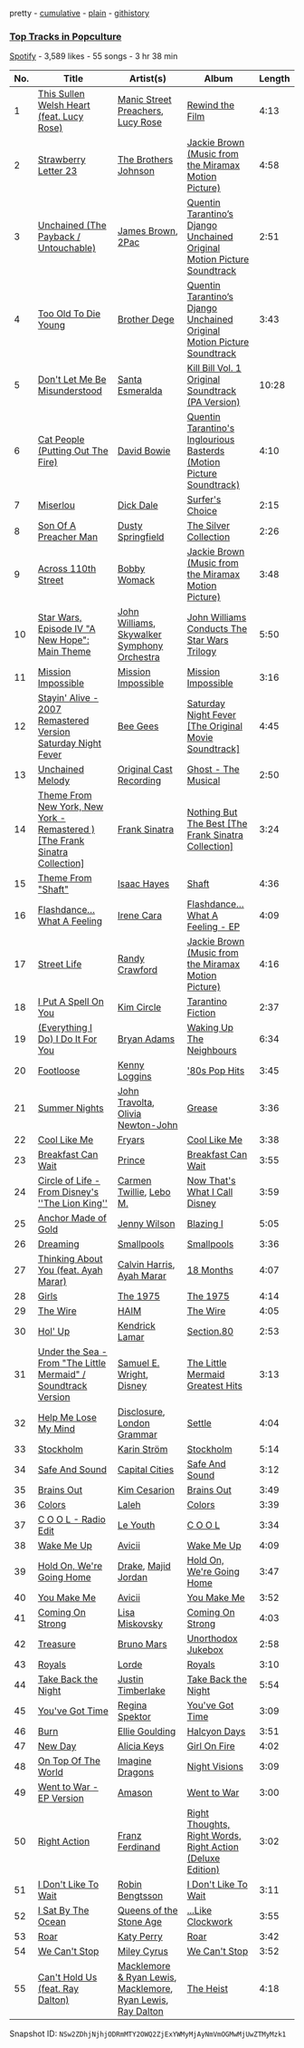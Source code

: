 pretty - [cumulative](/playlists/cumulative/6dvI9YLz5JyXhoUo0eQJze.md) - [plain](/playlists/plain/6dvI9YLz5JyXhoUo0eQJze) - [githistory](https://github.githistory.xyz/mackorone/spotify-playlist-archive/blob/main/playlists/plain/6dvI9YLz5JyXhoUo0eQJze)

### [Top Tracks in Popculture](https://open.spotify.com/playlist/6dvI9YLz5JyXhoUo0eQJze)

> 

[Spotify](https://open.spotify.com/user/spotify) - 3,589 likes - 55 songs - 3 hr 38 min

| No. | Title | Artist(s) | Album | Length |
|---|---|---|---|---|
| 1 | [This Sullen Welsh Heart \(feat\. Lucy Rose\)](https://open.spotify.com/track/7ynvXCLdbzFfeOsyx2URX9) | [Manic Street Preachers](https://open.spotify.com/artist/2uH0RyPcX7fnCcT90HFDQX), [Lucy Rose](https://open.spotify.com/artist/2uvY5pgdD9t1CZ5zMNw1rl) | [Rewind the Film](https://open.spotify.com/album/2BnILbb4wJR2qp9qZbSUDr) | 4:13 |
| 2 | [Strawberry Letter 23](https://open.spotify.com/track/1DmdXg5mmFOvlRvHYPjRU8) | [The Brothers Johnson](https://open.spotify.com/artist/6h3rSZ8VLK7a5vXjEmhfuD) | [Jackie Brown \(Music from the Miramax Motion Picture\)](https://open.spotify.com/album/1f0FdT3X5hFNDNj39v4Km8) | 4:58 |
| 3 | [Unchained \(The Payback / Untouchable\)](https://open.spotify.com/track/47Zqlw3jmibtVPy8usPjBj) | [James Brown](https://open.spotify.com/artist/7GaxyUddsPok8BuhxN6OUW), [2Pac](https://open.spotify.com/artist/1ZwdS5xdxEREPySFridCfh) | [Quentin Tarantino’s Django Unchained Original Motion Picture Soundtrack](https://open.spotify.com/album/0m7dZQ6nLNjDI78hBmpG1L) | 2:51 |
| 4 | [Too Old To Die Young](https://open.spotify.com/track/43JngJ3vMsaTL8SiRwEYQp) | [Brother Dege](https://open.spotify.com/artist/62r8B0snN5IPw8SwCJTEXR) | [Quentin Tarantino’s Django Unchained Original Motion Picture Soundtrack](https://open.spotify.com/album/0m7dZQ6nLNjDI78hBmpG1L) | 3:43 |
| 5 | [Don't Let Me Be Misunderstood](https://open.spotify.com/track/6rhVKeUhQTGLIRmQOfc9Wo) | [Santa Esmeralda](https://open.spotify.com/artist/0iGmfKLgK5eSMgHp8YgLnS) | [Kill Bill Vol\. 1 Original Soundtrack \(PA Version\)](https://open.spotify.com/album/1FpzNqDbugk77xUj0qOrtQ) | 10:28 |
| 6 | [Cat People \(Putting Out The Fire\)](https://open.spotify.com/track/6HXvGhmrsMEZ9AxD1Vjejz) | [David Bowie](https://open.spotify.com/artist/0oSGxfWSnnOXhD2fKuz2Gy) | [Quentin Tarantino's Inglourious Basterds \(Motion Picture Soundtrack\)](https://open.spotify.com/album/4bjjJu3euJ6tVIeobbhwRO) | 4:10 |
| 7 | [Miserlou](https://open.spotify.com/track/1MLUxFwS1d4eY0JWIEkn4X) | [Dick Dale](https://open.spotify.com/artist/6Ycrt8OjGSSFihsb0446eg) | [Surfer's Choice](https://open.spotify.com/album/4VhkkcKpV1ObX5OXrBNY7f) | 2:15 |
| 8 | [Son Of A Preacher Man](https://open.spotify.com/track/0scrtPmtlIVwwk9s4LXJ8n) | [Dusty Springfield](https://open.spotify.com/artist/5zaXYwewAXedKNCff45U5l) | [The Silver Collection](https://open.spotify.com/album/6t4BECovfkgGTrtbqmTlZf) | 2:26 |
| 9 | [Across 110th Street](https://open.spotify.com/track/2Q5rvrn3qR5HpLlvz3fcOy) | [Bobby Womack](https://open.spotify.com/artist/0vqkz1b2qBkoYrGMj2CUWq) | [Jackie Brown \(Music from the Miramax Motion Picture\)](https://open.spotify.com/album/1f0FdT3X5hFNDNj39v4Km8) | 3:48 |
| 10 | [Star Wars, Episode IV "A New Hope": Main Theme](https://open.spotify.com/track/2o660Ri2wTg7Rv6cKbFBCe) | [John Williams](https://open.spotify.com/artist/3dRfiJ2650SZu6GbydcHNb), [Skywalker Symphony Orchestra](https://open.spotify.com/artist/4RthKPF9IkyJJIGdXyN48C) | [John Williams Conducts The Star Wars Trilogy](https://open.spotify.com/album/5R8j8Y0vi297HrnHQhymkB) | 5:50 |
| 11 | [Mission Impossible](https://open.spotify.com/track/3Kf0ZYgeknOzJFxK4krGhk) | [Mission Impossible](https://open.spotify.com/artist/2ZViqkMuOqaHstf6Ffef9A) | [Mission Impossible](https://open.spotify.com/album/3iORrfqq2iex2Fh0axmW1N) | 3:16 |
| 12 | [Stayin' Alive \- 2007 Remastered Version Saturday Night Fever](https://open.spotify.com/track/5cP52DlDN9yryuZVQDg3iq) | [Bee Gees](https://open.spotify.com/artist/1LZEQNv7sE11VDY3SdxQeN) | [Saturday Night Fever \[The Original Movie Soundtrack\]](https://open.spotify.com/album/0taUwU7qjtc9lvwmd7FKac) | 4:45 |
| 13 | [Unchained Melody](https://open.spotify.com/track/1Y49gqQSerc9xxdxAvvySE) | [Original Cast Recording](https://open.spotify.com/artist/3HfGekNeA7D6kO5Yz1Pyjw) | [Ghost \- The Musical](https://open.spotify.com/album/0KUHaO8OBXXvyrag5kxdF5) | 2:50 |
| 14 | [Theme From New York, New York \- Remastered \) \[The Frank Sinatra Collection\]](https://open.spotify.com/track/4bBgZTIRQ2PHonaRwnn3jf) | [Frank Sinatra](https://open.spotify.com/artist/1Mxqyy3pSjf8kZZL4QVxS0) | [Nothing But The Best \[The Frank Sinatra Collection\]](https://open.spotify.com/album/48ijda2pd3B1CcrqN9sgdV) | 3:24 |
| 15 | [Theme From "Shaft"](https://open.spotify.com/track/2tqxkJtkbik8o0b3vsSEl5) | [Isaac Hayes](https://open.spotify.com/artist/3IKV7o6WPphDB7cCWXaG3E) | [Shaft](https://open.spotify.com/album/2KIGwFJHrXcyK0VUb5FH9m) | 4:36 |
| 16 | [Flashdance… What A Feeling](https://open.spotify.com/track/44SLjUsOa1ChiuKlIsUmDP) | [Irene Cara](https://open.spotify.com/artist/3oZa8Xs6IjlIUGLAhVyK4G) | [Flashdance… What A Feeling \- EP](https://open.spotify.com/album/6q5JAUaGNy7jkAMhWygnUj) | 4:09 |
| 17 | [Street Life](https://open.spotify.com/track/4CWUGKyUi4aJOq7tF6HAIF) | [Randy Crawford](https://open.spotify.com/artist/1twC2fwPG5FkvYcMpVBQRz) | [Jackie Brown \(Music from the Miramax Motion Picture\)](https://open.spotify.com/album/1f0FdT3X5hFNDNj39v4Km8) | 4:16 |
| 18 | [I Put A Spell On You](https://open.spotify.com/track/6zHTQ3QaQSsQSLEtZzh377) | [Kim Circle](https://open.spotify.com/artist/5MtxtrfQgi9vKBMtE1oWCr) | [Tarantino Fiction](https://open.spotify.com/album/7CbtI4B2UbPKq4oYkqeGTQ) | 2:37 |
| 19 | [\(Everything I Do\) I Do It For You](https://open.spotify.com/track/6eBK3edMW7bEzecF1eCezc) | [Bryan Adams](https://open.spotify.com/artist/3Z02hBLubJxuFJfhacLSDc) | [Waking Up The Neighbours](https://open.spotify.com/album/061uAXmheZOILmf2rr3tTn) | 6:34 |
| 20 | [Footloose](https://open.spotify.com/track/1KjqybxJeKMlq1h5s6YhIt) | [Kenny Loggins](https://open.spotify.com/artist/3Y3xIwWyq5wnNHPp5gPjOW) | ['80s Pop Hits](https://open.spotify.com/album/7xY34kpisIxOv8WMnNN8wg) | 3:45 |
| 21 | [Summer Nights](https://open.spotify.com/track/0ej0YkMM8E0WOWuWVZliDh) | [John Travolta](https://open.spotify.com/artist/4hKkEHkaqCsyxNxXEsszVH), [Olivia Newton\-John](https://open.spotify.com/artist/4BoRxUdrcgbbq1rxJvvhg9) | [Grease](https://open.spotify.com/album/3ku54lKW19XjXwhNkNdtzZ) | 3:36 |
| 22 | [Cool Like Me](https://open.spotify.com/track/1B7EckTNMf3hvyjT8KE5h2) | [Fryars](https://open.spotify.com/artist/3yBP9gfyXm9T4oaqSNKAKg) | [Cool Like Me](https://open.spotify.com/album/1wAxNLK7pptfG10KgWet1W) | 3:38 |
| 23 | [Breakfast Can Wait](https://open.spotify.com/track/61lFyRVNu2vvuZ2y8B4feb) | [Prince](https://open.spotify.com/artist/5a2EaR3hamoenG9rDuVn8j) | [Breakfast Can Wait](https://open.spotify.com/album/01aD66T31ZdM6g5MeUrXC6) | 3:55 |
| 24 | [Circle of Life \- From Disney's ''The Lion King''](https://open.spotify.com/track/5PgJrleszhpuuN0MPq7vrC) | [Carmen Twillie](https://open.spotify.com/artist/6O3ZB5Cz5CNT3wQWouKcNJ), [Lebo M.](https://open.spotify.com/artist/0zp9qNDSeYi3QEodhcKAAA) | [Now That's What I Call Disney](https://open.spotify.com/album/0SwQJLUagWInm8VT0UgvZL) | 3:59 |
| 25 | [Anchor Made of Gold](https://open.spotify.com/track/7HIJv1nlyZtA0ph0WJAsOk) | [Jenny Wilson](https://open.spotify.com/artist/3axEmcxTibioxD1rZi1IOB) | [Blazing I](https://open.spotify.com/album/6SrO4ddUxiGYOTI2qjZouD) | 5:05 |
| 26 | [Dreaming](https://open.spotify.com/track/3c7vquF4xacCmFrxztLUVH) | [Smallpools](https://open.spotify.com/artist/4iiQabGKtS2RtTKpVkrVTw) | [Smallpools](https://open.spotify.com/album/6DadUIElI6GgDh8XCscyxn) | 3:36 |
| 27 | [Thinking About You \(feat\. Ayah Marar\)](https://open.spotify.com/track/1KtD0xaLAikgIt5tPbteZQ) | [Calvin Harris](https://open.spotify.com/artist/7CajNmpbOovFoOoasH2HaY), [Ayah Marar](https://open.spotify.com/artist/4xQ2BGOBUXgjxO2PAhrIyS) | [18 Months](https://open.spotify.com/album/7w19PFbxAjwZ7UVNp9z0uT) | 4:07 |
| 28 | [Girls](https://open.spotify.com/track/5WSdMcWTKRdN1QYVJHJWxz) | [The 1975](https://open.spotify.com/artist/3mIj9lX2MWuHmhNCA7LSCW) | [The 1975](https://open.spotify.com/album/6Z1zv6Hw9bdvSoxI5uYk2h) | 4:14 |
| 29 | [The Wire](https://open.spotify.com/track/1O8ZOGQ36pRr6nCVKpNuoB) | [HAIM](https://open.spotify.com/artist/4Ui2kfOqGujY81UcPrb5KE) | [The Wire](https://open.spotify.com/album/7vmj3wjJP4KsxqH6OPooNX) | 4:05 |
| 30 | [Hol' Up](https://open.spotify.com/track/5DO1SazQppcsKQ1c1JpyQz) | [Kendrick Lamar](https://open.spotify.com/artist/2YZyLoL8N0Wb9xBt1NhZWg) | [Section.80](https://open.spotify.com/album/13WjgUEEAQp0d9JqojlWp1) | 2:53 |
| 31 | [Under the Sea \- From "The Little Mermaid" / Soundtrack Version](https://open.spotify.com/track/6WXF2wCb3yeTuoGFyP7U5C) | [Samuel E\. Wright](https://open.spotify.com/artist/6Id8rcDNyBXPcgKQVfQ8rX), [Disney](https://open.spotify.com/artist/3xvaSlT4xsyk6lY1ESOspO) | [The Little Mermaid Greatest Hits](https://open.spotify.com/album/3fEvkXjnmWNotOWFrhnVjP) | 3:13 |
| 32 | [Help Me Lose My Mind](https://open.spotify.com/track/2xLjUu171Bw57kMNBwzE2R) | [Disclosure](https://open.spotify.com/artist/6nS5roXSAGhTGr34W6n7Et), [London Grammar](https://open.spotify.com/artist/3Bd1cgCjtCI32PYvDC3ynO) | [Settle](https://open.spotify.com/album/1bEnTsCvG4FPW7NpIEC5Zc) | 4:04 |
| 33 | [Stockholm](https://open.spotify.com/track/6KiFw7ycVlAax3C1ELOQrm) | [Karin Ström](https://open.spotify.com/artist/3t0URaMuSBsAWB1hdBOjvj) | [Stockholm](https://open.spotify.com/album/5KxQUt6p9DgJdKDFmd5YzK) | 5:14 |
| 34 | [Safe And Sound](https://open.spotify.com/track/2Oj5BXOY01EDuJhVYNlEoq) | [Capital Cities](https://open.spotify.com/artist/4gwpcMTbLWtBUlOijbVpuu) | [Safe And Sound](https://open.spotify.com/album/5iXfZywYLQWeUjoLr3Oy5J) | 3:12 |
| 35 | [Brains Out](https://open.spotify.com/track/2581vQ3UzUjSiR52ONCRWi) | [Kim Cesarion](https://open.spotify.com/artist/1FbsmLXvj5CccZj6JLk46Z) | [Brains Out](https://open.spotify.com/album/1iTIERVCYuOfCalYZ9A2D5) | 3:49 |
| 36 | [Colors](https://open.spotify.com/track/6TEcefDal90uAMxeNJeuAM) | [Laleh](https://open.spotify.com/artist/62QZPjYQMoo5g56FP9Webq) | [Colors](https://open.spotify.com/album/4mqvYNI8QwJ7pZQFe8SC8G) | 3:39 |
| 37 | [C O O L \- Radio Edit](https://open.spotify.com/track/4L0HMiE70JyFSfOsnoHGbj) | [Le Youth](https://open.spotify.com/artist/1Zz6NBe8UIZjm88TvehFtx) | [C O O L](https://open.spotify.com/album/1rOch2rJkCzdRUdGql31Hv) | 3:34 |
| 38 | [Wake Me Up](https://open.spotify.com/track/4QRZirU4s1f30iDHzuKncj) | [Avicii](https://open.spotify.com/artist/1vCWHaC5f2uS3yhpwWbIA6) | [Wake Me Up](https://open.spotify.com/album/37qAVEAZSyRTVFvVRHcwOa) | 4:09 |
| 39 | [Hold On, We're Going Home](https://open.spotify.com/track/2axd59iRySNyY8JlmHcmFn) | [Drake](https://open.spotify.com/artist/3TVXtAsR1Inumwj472S9r4), [Majid Jordan](https://open.spotify.com/artist/4HzKw8XcD0piJmDrrPRCYk) | [Hold On, We're Going Home](https://open.spotify.com/album/1YR2S3aFmpPbGlH3hXc5Mr) | 3:47 |
| 40 | [You Make Me](https://open.spotify.com/track/1KRH1AhRdmYh0OTZa5QAqn) | [Avicii](https://open.spotify.com/artist/1vCWHaC5f2uS3yhpwWbIA6) | [You Make Me](https://open.spotify.com/album/3gv00Ai9Ddr1NLGx24LTg6) | 3:52 |
| 41 | [Coming On Strong](https://open.spotify.com/track/5ABGibV2V7K9TY9eVbrNLL) | [Lisa Miskovsky](https://open.spotify.com/artist/5J0dXmqEYctfFsmcakqZFH) | [Coming On Strong](https://open.spotify.com/album/6sl8LmZPOiR7HkqU2S9Zbt) | 4:03 |
| 42 | [Treasure](https://open.spotify.com/track/55h7vJchibLdUkxdlX3fK7) | [Bruno Mars](https://open.spotify.com/artist/0du5cEVh5yTK9QJze8zA0C) | [Unorthodox Jukebox](https://open.spotify.com/album/58ufpQsJ1DS5kq4hhzQDiI) | 2:58 |
| 43 | [Royals](https://open.spotify.com/track/5YNFRKdTj5JG18ZWNDPDnD) | [Lorde](https://open.spotify.com/artist/163tK9Wjr9P9DmM0AVK7lm) | [Royals](https://open.spotify.com/album/03obw2gfIvQh3i65dUwslM) | 3:10 |
| 44 | [Take Back the Night](https://open.spotify.com/track/2vmxF4cWxi9v9Lv055SfXt) | [Justin Timberlake](https://open.spotify.com/artist/31TPClRtHm23RisEBtV3X7) | [Take Back the Night](https://open.spotify.com/album/2vDfuLrMno6wOMI5afl7Xo) | 5:54 |
| 45 | [You've Got Time](https://open.spotify.com/track/1vDMGBzqLJWZC5UzePDURw) | [Regina Spektor](https://open.spotify.com/artist/3z6Gk257P9jNcZbBXJNX5i) | [You've Got Time](https://open.spotify.com/album/5QOP3w3rOF5TBYgzjGep5Y) | 3:09 |
| 46 | [Burn](https://open.spotify.com/track/0xMd5bcWTbyXS7wPrBtZA6) | [Ellie Goulding](https://open.spotify.com/artist/0X2BH1fck6amBIoJhDVmmJ) | [Halcyon Days](https://open.spotify.com/album/3KVeczHxWg5YFKb0gS62f2) | 3:51 |
| 47 | [New Day](https://open.spotify.com/track/2rMreweJkDadtWMOEv1w67) | [Alicia Keys](https://open.spotify.com/artist/3DiDSECUqqY1AuBP8qtaIa) | [Girl On Fire](https://open.spotify.com/album/3qqhNVbjLFNdLviBFrFwCa) | 4:02 |
| 48 | [On Top Of The World](https://open.spotify.com/track/6Qj1WXW41Mn3Fh9V2sHphM) | [Imagine Dragons](https://open.spotify.com/artist/53XhwfbYqKCa1cC15pYq2q) | [Night Visions](https://open.spotify.com/album/6htgf3qv7vGcsdxLCDxKp8) | 3:09 |
| 49 | [Went to War \- EP Version](https://open.spotify.com/track/2DlPc5LAoWvKRkSdUNAM5a) | [Amason](https://open.spotify.com/artist/4cJKxS7uOPhwb5UQ70sYpN) | [Went to War](https://open.spotify.com/album/5z05Vs3nBDQZxMVJiSvyii) | 3:00 |
| 50 | [Right Action](https://open.spotify.com/track/2LUDnlO2OY57M9DkX2OjHu) | [Franz Ferdinand](https://open.spotify.com/artist/0XNa1vTidXlvJ2gHSsRi4A) | [Right Thoughts, Right Words, Right Action \(Deluxe Edition\)](https://open.spotify.com/album/4X6YC6PgSMt5s7ARwGpLJ7) | 3:02 |
| 51 | [I Don't Like To Wait](https://open.spotify.com/track/0dHeDmdJgMEX3XFhB1PHld) | [Robin Bengtsson](https://open.spotify.com/artist/1CQLPgGkfHrxNMqrXt5oWS) | [I Don't Like To Wait](https://open.spotify.com/album/0xZqahXcsk2hlK1EnL2zMV) | 3:11 |
| 52 | [I Sat By The Ocean](https://open.spotify.com/track/7oXRMDUzBPekkLRTJhSGvC) | [Queens of the Stone Age](https://open.spotify.com/artist/4pejUc4iciQfgdX6OKulQn) | [...Like Clockwork](https://open.spotify.com/album/06S2JBsr4U1Dz3YaenPdVq) | 3:55 |
| 53 | [Roar](https://open.spotify.com/track/3XSczvk4MRteOw4Yx3lqMU) | [Katy Perry](https://open.spotify.com/artist/6jJ0s89eD6GaHleKKya26X) | [Roar](https://open.spotify.com/album/2bELFHKEF8yIDHMelNab2p) | 3:42 |
| 54 | [We Can't Stop](https://open.spotify.com/track/5ve0BYRZZ2aoHFqZMxqYgt) | [Miley Cyrus](https://open.spotify.com/artist/5YGY8feqx7naU7z4HrwZM6) | [We Can't Stop](https://open.spotify.com/album/5xx8Jv66fH3T8DD5L985vd) | 3:52 |
| 55 | [Can't Hold Us \(feat\. Ray Dalton\)](https://open.spotify.com/track/3bidbhpOYeV4knp8AIu8Xn) | [Macklemore & Ryan Lewis](https://open.spotify.com/artist/5BcAKTbp20cv7tC5VqPFoC), [Macklemore](https://open.spotify.com/artist/3JhNCzhSMTxs9WLGJJxWOY), [Ryan Lewis](https://open.spotify.com/artist/4myTppRgh0rojLxx8RycOp), [Ray Dalton](https://open.spotify.com/artist/4e0nWw2r4BoQSKPQ2zpU13) | [The Heist](https://open.spotify.com/album/76FXHQhTuT4QMIxfL09gX8) | 4:18 |

Snapshot ID: `NSw2ZDhjNjhjODRmMTY2OWQ2ZjExYWMyMjAyNmVmOGMwMjUwZTMyMzk1`
